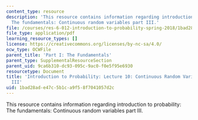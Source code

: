 ```yaml
---
content_type: resource
description: 'This resource contains information regarding introduction to probability:
  The fundamentals: Continuous random variables part III.'
file: /courses/res-6-012-introduction-to-probability-spring-2018/1bad28ade47c5b1ca9f58f7041057d2c_MITRES_6_012S18_L10.pdf
file_type: application/pdf
learning_resource_types: []
license: https://creativecommons.org/licenses/by-nc-sa/4.0/
ocw_type: OCWFile
parent_title: 'Part I: The Fundamentals'
parent_type: SupplementalResourceSection
parent_uid: 9ca6b310-dc93-095c-9ac0-f0e5f95e6930
resourcetype: Document
title: 'Introduction to Probability: Lecture 10: Continuous Random Variables Part
  III'
uid: 1bad28ad-e47c-5b1c-a9f5-8f7041057d2c
---
```

This resource contains information regarding introduction to probability: The fundamentals: Continuous random variables part III.